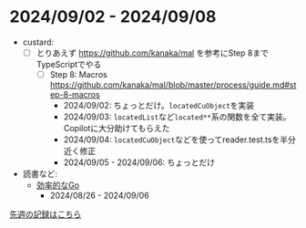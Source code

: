 # 2024/09/02 - 2024/09/08

- custard:
    - [ ] とりあえず <https://github.com/kanaka/mal> を参考にStep 8までTypeScriptでやる
        - [ ] Step 8: Macros <https://github.com/kanaka/mal/blob/master/process/guide.md#step-8-macros>
            - 2024/09/02: ちょっとだけ。`locatedCuObject`を実装
            - 2024/09/03: `locatedList`など`located**`系の関数を全て実装。Copilotに大分助けてもらえた
            - 2024/09/04: `locatedCuObject`などを使ってreader.test.tsを半分近く修正
            - 2024/09/05 - 2024/09/06: ちょっとだけ
- 読書など:
    - [効率的なGo](https://www.oreilly.co.jp//books/9784814400539/)
        - 2024/08/26 - 2024/09/06

[先週の記録はこちら](https://github.com/igrep/daily-commits/blob/fc8ce35f0624630acda11095cd8735b4bcbfb446/yesterday.md)
